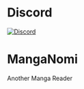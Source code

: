 
# Discord
[![Discord](https://img.shields.io/discord/429686932176633856.svg)](https://discord.gg/dCESP6a)

# MangaNomi
Another Manga Reader
